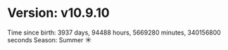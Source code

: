 # Version: v10.9.10
Time since birth: 3937 days, 94488 hours, 5669280 minutes, 340156800 seconds
Season: Summer ☀️
